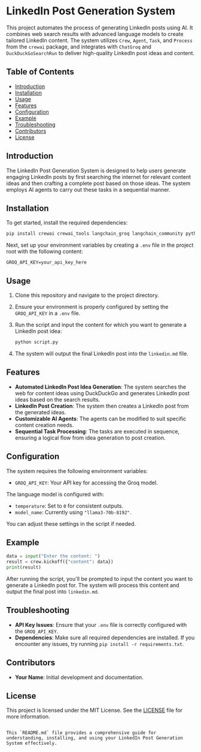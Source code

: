 # LinkedIn Post Generation System

This project automates the process of generating LinkedIn posts using AI. It combines web search results with advanced language models to create tailored LinkedIn content. The system utilizes `Crew`, `Agent`, `Task`, and `Process` from the `crewai` package, and integrates with `ChatGroq` and `DuckDuckGoSearchRun` to deliver high-quality LinkedIn post ideas and content.

## Table of Contents

- [Introduction](#introduction)
- [Installation](#installation)
- [Usage](#usage)
- [Features](#features)
- [Configuration](#configuration)
- [Example](#example)
- [Troubleshooting](#troubleshooting)
- [Contributors](#contributors)
- [License](#license)

## Introduction

The LinkedIn Post Generation System is designed to help users generate engaging LinkedIn posts by first searching the internet for relevant content ideas and then crafting a complete post based on those ideas. The system employs AI agents to carry out these tasks in a sequential manner.

## Installation

To get started, install the required dependencies:

```bash
pip install crewai crewai_tools langchain_groq langchain_community python-dotenv
```

Next, set up your environment variables by creating a `.env` file in the project root with the following content:

```env
GROQ_API_KEY=your_api_key_here
```

## Usage

1. Clone this repository and navigate to the project directory.

2. Ensure your environment is properly configured by setting the `GROQ_API_KEY` in a `.env` file.

3. Run the script and input the content for which you want to generate a LinkedIn post idea:

    ```bash
    python script.py
    ```

4. The system will output the final LinkedIn post into the `linkedin.md` file.

## Features

- **Automated LinkedIn Post Idea Generation**: The system searches the web for content ideas using DuckDuckGo and generates LinkedIn post ideas based on the search results.
- **LinkedIn Post Creation**: The system then creates a LinkedIn post from the generated ideas.
- **Customizable AI Agents**: The agents can be modified to suit specific content creation needs.
- **Sequential Task Processing**: The tasks are executed in sequence, ensuring a logical flow from idea generation to post creation.

## Configuration

The system requires the following environment variables:

- `GROQ_API_KEY`: Your API key for accessing the Groq model.

The language model is configured with:

- `temperature`: Set to `0` for consistent outputs.
- `model_name`: Currently using `"llama3-70b-8192"`.

You can adjust these settings in the script if needed.

## Example

```python
data = input("Enter the content: ")
result = crew.kickoff({"content": data})
print(result)
```

After running the script, you'll be prompted to input the content you want to generate a LinkedIn post for. The system will process this content and output the final post into `linkedin.md`.

## Troubleshooting

- **API Key Issues**: Ensure that your `.env` file is correctly configured with the `GROQ_API_KEY`.
- **Dependencies**: Make sure all required dependencies are installed. If you encounter any issues, try running `pip install -r requirements.txt`.

## Contributors

- **Your Name**: Initial development and documentation.

## License

This project is licensed under the MIT License. See the [LICENSE](LICENSE) file for more information.
```

This `README.md` file provides a comprehensive guide for understanding, installing, and using your LinkedIn Post Generation System effectively.